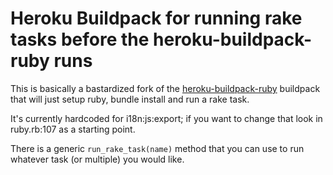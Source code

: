 # Heroku Buildpack for running rake tasks before the heroku-buildpack-ruby runs

This is basically a bastardized fork of the [heroku-buildpack-ruby](https://github.com/heroku/heroku-buildpack-ruby)
buildpack that will just setup ruby, bundle install and run a rake task.

It's currently hardcoded for i18n:js:export; if you want to change that look in ruby.rb:107 as a starting point.

There is a generic `run_rake_task(name)` method that you can use to run whatever task (or multiple)
you would like.
